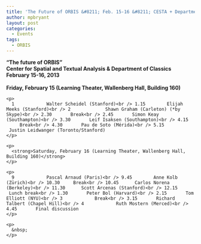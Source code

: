 ```yaml
---
title: 'The Future of ORBIS &#8211; Feb. 15-16 &#8211; CESTA + Department of Classics'
author: mpbryant
layout: post
categories:
  - Events
tags:
  - ORBIS
---
```

<div>
  <div lang="EN-US">
    <p>
      <strong>“The future of ORBIS”<br /> </strong><strong>Center for Spatial and Textual Analysis & Department of Classics<br /> </strong><strong>February 15-16, 2013<br /> </strong><strong><br /> Friday, February 15 (Learning Theater, Wallenberg Hall, Building 160)</strong>
    </p>

    <p>
      1            Walter Scheidel (Stanford)<br /> 1.15        Elijah Meeks (Stanford)<br /> 2             Shawn Graham (Carleton) (*by Skype)<br /> 2.30       Break<br /> 2.45       Simon Keay (Southampton)<br /> 3.30       Leif Isaksen (Southampton)<br /> 4.15        Break<br /> 4.30       Pau de Soto (Mérida)<br /> 5.15        Justin Leidwanger (Toronto/Stanford)
    </p>

    <p>
      <strong>Saturday, February 16 (Learning Theater, Wallenberg Hall, Building 160)</strong>
    </p>

    <p>
      9            Pascal Arnaud (Paris)<br /> 9.45        Anne Kolb (Zürich)<br /> 10.30     Break<br /> 10.45      Carlos Norena (Berkeley)<br /> 11.30      Scott Arcenas (Stanford)<br /> 12.15      Lunch break<br /> 1.30       Peter Bol (Harvard)<br /> 2.15       Tom Elliott (NYU)<br /> 3            Break<br /> 3.15       Richard Talbert (Chapel Hill)<br /> 4            Ruth Mostern (Merced)<br /> 4.45       Final discussion
    </p>

    <p>
      &nbsp;
    </p>
  </div>
</div>

<br clear="all" />

<div>
</div>
